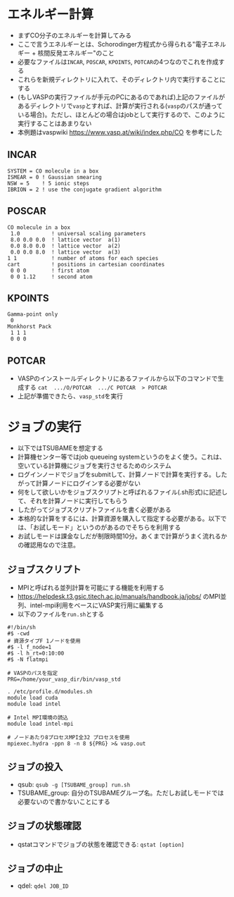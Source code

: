# エネルギー計算
* まずCO分子のエネルギーを計算してみる
* ここで言うエネルギーとは、Schorodinger方程式から得られる"電子エネルギー + 核間反発エネルギー"のこと
* 必要なファイルは`INCAR`, `POSCAR`, `KPOINTS`, `POTCAR`の4つなのでこれを作成する
* これらを新規ディレクトリに入れて、そのディレクトリ内で実行することにする
* (もしVASPの実行ファイルが手元のPCにあるのであれば)上記のファイルがあるディレクトリで`vasp`とすれば、計算が実行される(`vasp`のパスが通っている場合)。ただし、ほとんどの場合はjobとして実行するので、このように実行することはあまりない
* 本例題はvaspwiki https://www.vasp.at/wiki/index.php/CO を参考にした

## INCAR
```
SYSTEM = CO molecule in a box
ISMEAR = 0 ! Gaussian smearing
NSW = 5    ! 5 ionic steps
IBRION = 2 ! use the conjugate gradient algorithm
```

## POSCAR
```
CO molecule in a box
 1.0          ! universal scaling parameters
 8.0 0.0 0.0  ! lattice vector  a(1)
 0.0 8.0 0.0  ! lattice vector  a(2)
 0.0 0.0 8.0  ! lattice vector  a(3)
1 1           ! number of atoms for each species
cart          ! positions in cartesian coordinates
 0 0 0        ! first atom
 0 0 1.12     ! second atom
 ```

## KPOINTS
```
Gamma-point only
 0
Monkhorst Pack
 1 1 1
 0 0 0
 ```
 
## POTCAR
* VASPのインストールディレクトリにあるファイルから以下のコマンドで生成する
`cat  .../O/POTCAR  .../C POTCAR  > POTCAR`
 * 上記が準備できたら、`vasp_std`を実行

# ジョブの実行
* 以下ではTSUBAMEを想定する
* 計算機センター等ではjob queueing systemというのをよく使う。これは、空いている計算機にジョブを実行させるためのシステム
* ログインノードでジョブをsubmitして、計算ノードで計算を実行する。したがって計算ノードにログインする必要がない
* 何をして欲しいかをジョブスクリプトと呼ばれるファイル(.sh形式)に記述して、それを計算ノードに実行してもらう
* したがってジョブスクリプトファイルを書く必要がある
* 本格的な計算をするには、計算資源を購入して指定する必要がある。以下では、「お試しモード」というのがあるのでそちらを利用する
* お試しモードは課金なしだが制限時間10分。あくまで計算がうまく流れるかの確認用なので注意。

## ジョブスクリプト
* MPIと呼ばれる並列計算を可能にする機能を利用する
* https://helpdesk.t3.gsic.titech.ac.jp/manuals/handbook.ja/jobs/ のMPI並列、intel-mpi利用をベースにVASP実行用に編集する
* 以下のファイルを`run.sh`とする

```
#!/bin/sh
#$ -cwd
# 資源タイプF 1ノードを使用
#$ -l f_node=1
#$ -l h_rt=0:10:00
#$ -N flatmpi

# VASPのパスを指定
PRG=/home/your_vasp_dir/bin/vasp_std

. /etc/profile.d/modules.sh
module load cuda
module load intel

# Intel MPI環境の読込
module load intel-mpi

# ノードあたり8プロセスMPI全32 プロセスを使用
mpiexec.hydra -ppn 8 -n 8 ${PRG} >& vasp.out
```

## ジョブの投入
* qsub: `qsub -g [TSUBAME_group] run.sh`
* TSUBAME_group: 自分のTSUBAMEグループ名。ただしお試しモードでは必要ないので書かないことにする

## ジョブの状態確認
* qstatコマンドでジョブの状態を確認できる: `qstat [option]`

## ジョブの中止
* qdel: `qdel JOB_ID`

